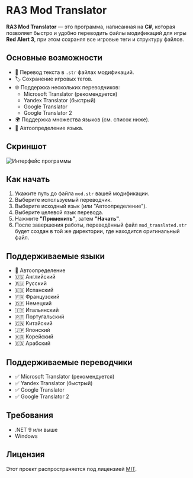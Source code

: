 # RA3 Mod Translator

**RA3 Mod Translator** — это программа, написанная на **C#**, которая позволяет быстро и удобно переводить файлы модификаций для игры **Red Alert 3**, при этом сохраняя все игровые теги и структуру файлов.

## Основные возможности

- 🧩 Перевод текста в `.str` файлах модификаций.
- 🏷️ Сохранение игровых тегов.
- 🌐 Поддержка нескольких переводчиков:
  - Microsoft Translator (рекомендуется)
  - Yandex Translator (быстрый)
  - Google Translator
  - Google Translator 2
- 🌍 Поддержка множества языков (см. список ниже).
- 🤖 Автоопределение языка.

## Скриншот

![Интерфейс программы](https://github.com/user-attachments/assets/bf3198c2-3d4e-4870-a728-4c338d96c2c8)

## Как начать

1. Укажите путь до файла `mod.str` вашей модификации.
2. Выберите используемый переводчик.
3. Выберите исходный язык (или "Автоопределение").
4. Выберите целевой язык перевода.
5. Нажмите **"Применить"**, затем **"Начать"**.
6. После завершения работы, переведённый файл `mod_translated.str` будет создан в той же директории, где находится оригинальный файл.

## Поддерживаемые языки

- 🤖 Автоопределение
- 🇺🇸 Английский
- 🇷🇺 Русский
- 🇪🇸 Испанский
- 🇫🇷 Французский
- 🇩🇪 Немецкий
- 🇮🇹 Итальянский
- 🇵🇹 Португальский
- 🇨🇳 Китайский
- 🇯🇵 Японский
- 🇰🇷 Корейский
- 🇸🇦 Арабский

## Поддерживаемые переводчики

- ✅ Microsoft Translator (рекомендуется)
- ✅ Yandex Translator (быстрый)
- ✅ Google Translator
- ✅ Google Translator 2

## Требования

- .NET 9 или выше
- Windows

## Лицензия

Этот проект распространяется под лицензией [MIT](./LICENSE). 
